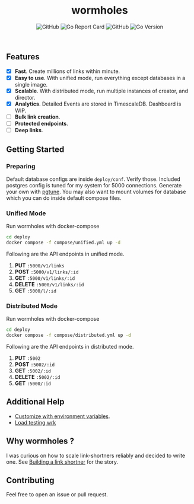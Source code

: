 <h1 align="center">wormholes</h1>
<p align='center'>
  <img alt="GitHub" src="https://img.shields.io/github/workflow/status/mohitsinghs/wormholes/docker?logo=github&style=flat-square" />
  <img alt="Go Report Card" src="https://img.shields.io/badge/go%20report-A-green.svg?style=flat-square&logo=go&logoColor=white" />
  <img alt="GitHub" src="https://img.shields.io/github/license/mohitsinghs/wormholes?logo=gnu&style=flat-square" />
  <img alt="Go Version" src="https://img.shields.io/github/go-mod/go-version/mohitsinghs/wormholes?logo=go&logoColor=white&style=flat-square" />
</p>
<br />

## Features

- [x] **Fast**. Create millions of links within minute.
- [x] **Easy to use**. With unified mode, run everything except databases in a single image.
- [x] **Scalable**. With distributed mode, run multiple instances of creator, and director.
- [x] **Analytics**. Detailed Events are stored in TimescaleDB. Dashboard is WIP.
- [ ] **Bulk link creation**.
- [ ] **Protected endpoints**.
- [ ] **Deep links**.

## Getting Started

### Preparing

Default database configs are inside `deploy/conf`. Verify those. Included postgres config is tuned for my system for 5000 connections. Generate your own with [pgtune](https://pgtune.leopard.in.ua/#/). You may also want to mount volumes for database which you can do inside default compose files.

### Unified Mode

Run wormholes with docker-compose

```sh
cd deploy
docker compose -f compose/unified.yml up -d
```

Following are the API endpoints in unified mode.

1. **PUT** `:5000/v1/links`
2. **POST** `:5000/v1/links/:id`
3. **GET** `:5000/v1/links/:id`
4. **DELETE** `:5000/v1/links/:id`
5. **GET** `:5000/l/:id`

### Distributed Mode

Run wormholes with docker-compose

```sh
cd deploy
docker compose -f compose/distributed.yml up -d
```

Following are the API endpoints in distributed mode.

1. **PUT** `:5002`
2. **POST** `:5002/:id`
3. **GET** `:5002/:id`
4. **DELETE** `:5002/:id`
5. **GET** `:5000/:id`

## Additional Help

- [Customize with environment variables](https://github.com/mohitsinghs/wormholes/wiki/Environment-Variables).
- [Load testing wrk](https://github.com/mohitsinghs/wormholes/wiki/Load-Testing-with-wrk)

## Why wormholes ?

I was curious on how to scale link-shortners reliably and decided to write one. See [Building a link shortner](https://mohitsingh.in/code/building-a-link-shortner) for the story.

## Contributing

Feel free to open an issue or pull request.
